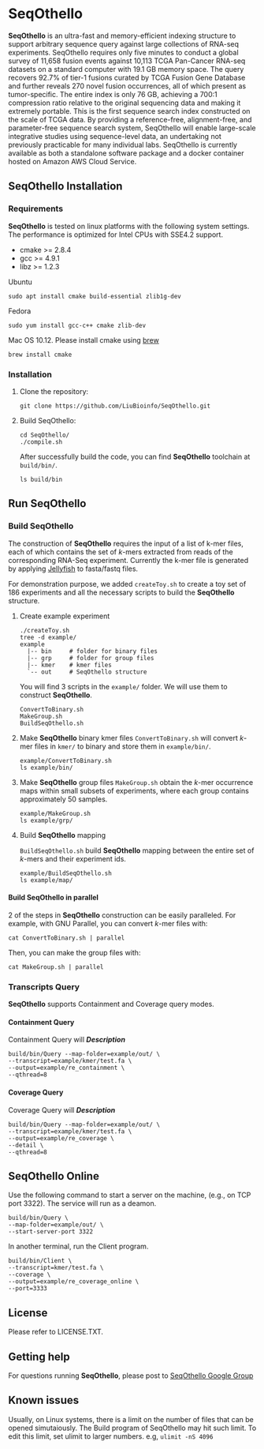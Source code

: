 
# SeqOthello

__SeqOthello__ is an ultra-fast and memory-efficient indexing structure to support arbitrary sequence query against large collections of RNA-seq experiments. SeqOthello requires only five minutes to conduct a global survey of 11,658 fusion events against 10,113 TCGA Pan-Cancer RNA-seq datasets on a standard computer with 19.1 GB memory space. The query recovers 92.7% of tier-1 fusions curated by TCGA Fusion Gene Database and further reveals 270 novel fusion occurrences, all of which present as tumor-specific. The entire index is only 76 GB, achieving a 700:1 compression ratio relative to the original sequencing data and making it extremely portable. This is the first sequence search index constructed on the scale of TCGA data. By providing a reference-free, alignment-free, and parameter-free sequence search system, SeqOthello will enable large-scale integrative studies using sequence-level data, an undertaking not previously practicable for many individual labs. SeqOthello is currently available as both a standalone software package and a docker container hosted on Amazon AWS Cloud Service.


## SeqOthello Installation

### Requirements
__SeqOthello__ is tested on linux platforms with the following system settings. The performance is optimized for Intel CPUs with SSE4.2 support.

  * cmake >= 2.8.4
  * gcc >= 4.9.1
  * libz >= 1.2.3

Ubuntu
```
sudo apt install cmake build-essential zlib1g-dev
```
Fedora
```
sudo yum install gcc-c++ cmake zlib-dev
```

Mac OS 10.12. Please install cmake using [brew](https://brew.sh/)
```
brew install cmake
```

### Installation

1. Clone the repository:

    ```
    git clone https://github.com/LiuBioinfo/SeqOthello.git
    ```

1. Build SeqOthello:

    ```
    cd SeqOthello/
    ./compile.sh
    ```

    After successfully build the code, you can find __SeqOthello__ toolchain at ``build/bin/``.

    ```
    ls build/bin
    ```

## Run SeqOthello

### Build SeqOthello
The construction of __SeqOthello__ requires the input of a list of
k-mer files, each of which contains the set of _k_-mers extracted from
reads of the corresponding RNA-Seq experiment.
Currently the k-mer file is generated by applying [Jellyfish](https://github.com/gmarcais/Jellyfish) to fasta/fastq files.

For demonstration purpose, we added ``createToy.sh`` to create a toy set of 186 experiments and all the necessary scripts to build the __SeqOthello__ structure.

1. Create example experiment

    ```
    ./createToy.sh
    tree -d example/
    example
      |-- bin     # folder for binary files
      |-- grp     # folder for group files
      |-- kmer    # kmer files
      `-- out     # SeqOthello structure
    ```

    You will find 3 scripts in the ``example/`` folder. We will use them to
    construct __SeqOthello__.

    ```
    ConvertToBinary.sh
    MakeGroup.sh
    BuildSeqOthello.sh
    ```

1. Make __SeqOthello__ binary kmer files
    ``ConvertToBinary.sh`` will convert _k_-mer files in ``kmer/`` to binary and store them in ``example/bin/``.

    ```
    example/ConvertToBinary.sh
    ls example/bin/
    ```

2. Make __SeqOthello__  group files
    ``MakeGroup.sh`` obtain the _k_-mer occurrence maps within small subsets of experiments, where each group contains approximately 50 samples.

    ```
    example/MakeGroup.sh
    ls example/grp/
    ```

3. Build __SeqOthello__ mapping

    ``BuildSeqOthello.sh`` build __SeqOthello__ mapping between the entire set of _k_-mers and their experiment ids.

    ```
    example/BuildSeqOthello.sh
    ls example/map/
    ```

#### Build SeqOthello in parallel

2 of the steps in __SeqOthello__ construction can be easily paralleled. For example, with GNU Parallel, you can convert _k_-mer files with:

```
cat ConvertToBinary.sh | parallel
```

Then, you can make the group files with:

```
cat MakeGroup.sh | parallel
```

### Transcripts Query

__SeqOthello__ supports Containment and Coverage query modes.

#### Containment Query
Containment Query will ***Description***

```
build/bin/Query --map-folder=example/out/ \
--transcript=example/kmer/test.fa \
--output=example/re_containment \
--qthread=8
```

#### Coverage Query
Coverage Query will ***Description***

```
build/bin/Query --map-folder=example/out/ \
--transcript=example/kmer/test.fa \
--output=example/re_coverage \
--detail \
--qthread=8
```

## SeqOthello Online

Use the following command to start a server on the machine, (e.g., on TCP port 3322). The service will run as a deamon.

```
build/bin/Query \
--map-folder=example/out/ \
--start-server-port 3322
```

In another terminal, run the Client program.
```
build/bin/Client \
--transcript=kmer/test.fa \
--coverage \
--output=example/re_coverage_online \
--port=3333
```



## License
Please refer to LICENSE.TXT.


## Getting help
For questions running __SeqOthello__, please post to [SeqOthello Google Group](https://groups.google.com/forum/#!forum/seqothello)

## Known issues

Usually, on Linux systems, there is a limit on the number of files that can be opened simutaiously. The Build program of SeqOthello may hit such limit. To edit this limit, set ulimit to larger numbers. e.g,
``ulimit -nS 4096``
